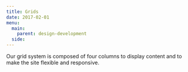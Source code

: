 ```yaml
---
title: Grids
date: 2017-02-01
menu:
  main:
    parent: design-development
  side:
---
```


Our grid system is composed of four columns to display content and to make the site flexible and responsive. 
